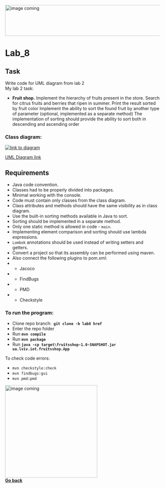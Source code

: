<img src="https://encrypted-tbn0.gstatic.com/images?q=tbn:ANd9GcSNIpvMrNHbqDsOI3lSQCsIu-PEYa1O1weLuA&usqp=CAU" alt="image coming" width="1200" height ="100"/> <br>

# Lab_8

## Task

Write code for UML diagram from lab 2<br>
My lab 2 task:<br>

- **Fruit shop.** Implement the hierarchy of fruits present in the store. Search for citrus fruits and berries that ripen in summer. Print the result sorted by fruit color
Implement the ability to sort the found fruit by another type of parameter (optional, implemented as a separate method)
The implementation of sorting should provide the ability to sort both in descending and ascending order
### Class diagram:

<a href="https://drive.google.com/file/d/1YVd56iuDgkppQ48XoEcpEXYJo6nriDio/view?usp=sharing">
<img src="https://softlist.com.ua/upload/resize_cache/iblock/abc/219_219_140cd750bba9870f18aada2478b24840a/drawio.jpg" alt="link to diagram">
<p><figcaption> UML Diagram link </figcaption></p>
</a>

## Requirements

- Java code convention.
- Classes had to be properly divided into packages.
- Minimal working with the console.
- Code must contain only classes from the class diagram.
- Class attributes and methods should have the same visibility as in class diagram.
- Use the built-in sorting methods available in Java to sort.
- Sorting should be implemented in a separate method.
- Only one static method is allowed in code - `main`.
- Implementing element comparison and sorting should use lambda expressions.
- `Lombok` annotations should be used instead of writing setters and getters.
- Convert a project so that its assembly can be performed using maven.
- Also connect the following plugins to pom.xml:
- - Jacoco 
- - FindBugs
- - PMD
- - Checkstyle
### To run the program:

- Clone repo branch:**` git clone -b lab8 href`**
- Enter the repo folder
- Run **`mvn compile`**
- Run **`mvn package`**  
- Run **`java -cp target\fruitsshop-1.0-SNAPSHOT.jar ua.lviv.iot.fruitsshop.App`**


To check code errors:
- `mvn checkstyle:check`
- `mvn findbugs:gui`
- `mvn pmd:pmd`
<a href="https://github.com/Pashtetollo/Lab8/tree/lab8">
<img src="https://i.pinimg.com/originals/01/c3/ec/01c3ec58275510d2668fc3944c1a87d1.png" alt="image coming" width="300" height ="300"/> <br>
<figcaption> <b> Go back </b> </figcaption>
</a>
